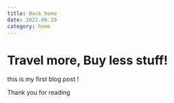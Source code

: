 ```yaml
---
title: Back home
date: 2022.06.20
category: home
---
```


# Travel more, Buy less stuff!

this is my first blog post !

Thank you for reading
